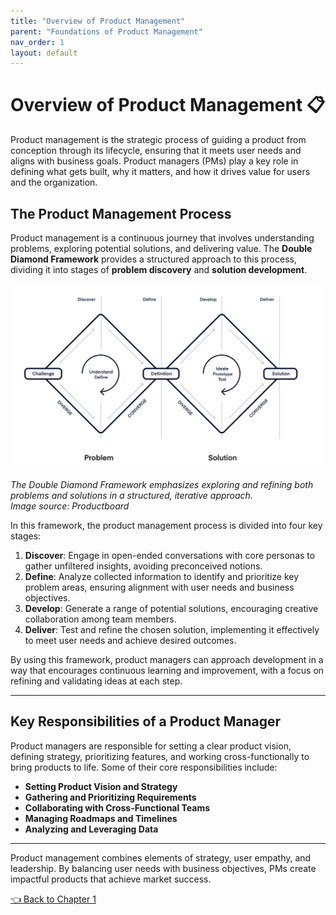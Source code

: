 ```yaml
---
title: "Overview of Product Management"
parent: "Foundations of Product Management"
nav_order: 1
layout: default
---
```


# Overview of Product Management 📋

Product management is the strategic process of guiding a product from conception through its lifecycle, ensuring that it meets user needs and aligns with business goals. Product managers (PMs) play a key role in defining what gets built, why it matters, and how it drives value for users and the organization.

## The Product Management Process

Product management is a continuous journey that involves understanding problems, exploring potential solutions, and delivering value. The **Double Diamond Framework** provides a structured approach to this process, dividing it into stages of **problem discovery** and **solution development**.

![Double Diamond Model](../../assets/images/double-diamond-model.png)

*The Double Diamond Framework emphasizes exploring and refining both problems and solutions in a structured, iterative approach.*  
*Image source: Productboard*

In this framework, the product management process is divided into four key stages:

1. **Discover**: Engage in open-ended conversations with core personas to gather unfiltered insights, avoiding preconceived notions.
2. **Define**: Analyze collected information to identify and prioritize key problem areas, ensuring alignment with user needs and business objectives.
3. **Develop**: Generate a range of potential solutions, encouraging creative collaboration among team members.
4. **Deliver**: Test and refine the chosen solution, implementing it effectively to meet user needs and achieve desired outcomes.

By using this framework, product managers can approach development in a way that encourages continuous learning and improvement, with a focus on refining and validating ideas at each step.

---

## Key Responsibilities of a Product Manager

Product managers are responsible for setting a clear product vision, defining strategy, prioritizing features, and working cross-functionally to bring products to life. Some of their core responsibilities include:
- **Setting Product Vision and Strategy**
- **Gathering and Prioritizing Requirements**
- **Collaborating with Cross-Functional Teams**
- **Managing Roadmaps and Timelines**
- **Analyzing and Leveraging Data**

---

Product management combines elements of strategy, user empathy, and leadership. By balancing user needs with business objectives, PMs create impactful products that achieve market success.

<div class="nav-buttons">
    <a href="/docs/1-foundations-of-product-management/" class="btn btn-secondary">👈 Back to Chapter 1</a>
</div>
